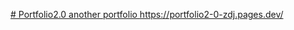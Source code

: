 [# Portfolio2.0
another portfolio
](https://portfolio2-0-zdj.pages.dev/)https://portfolio2-0-zdj.pages.dev/
